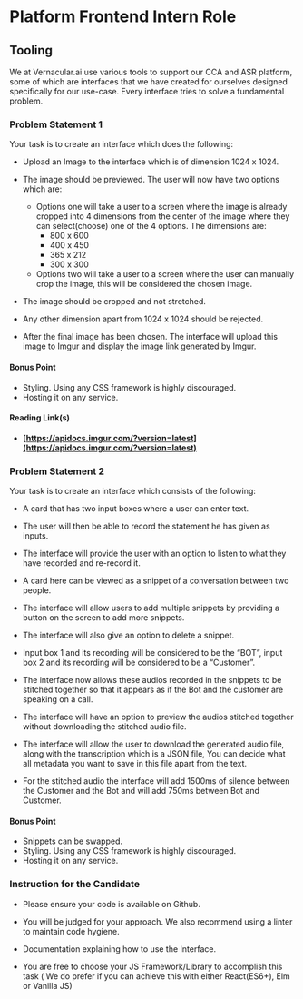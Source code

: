 
# Platform Frontend Intern Role

  

## Tooling

We at Vernacular.ai use various tools to support our CCA and ASR platform, some of which are interfaces that we have created for ourselves designed specifically for our use-case. Every interface tries to solve a fundamental problem.


### Problem Statement 1

Your task is to create an interface which does the following:

- Upload an Image to the interface which is of dimension 1024 x 1024.

- The image should be previewed. The user will now have two options which are:
	- Options one will take a user to a screen where the image is already cropped into 4 dimensions from the center of the image where they can select(choose) one of the 4 options. The dimensions are:
		- 800 x 600 
        - 400 x 450  
        - 365 x 212
        - 300 x 300
   - Options two will take a user to a screen where the user can manually crop the image, this will be considered the chosen image.
  
 - The image should be cropped and not stretched.
 
 - Any other dimension apart from 1024 x 1024 should be rejected.
 
 - After the final image has been chosen. The interface will upload this image to Imgur and display the image link generated by Imgur.
 
#### Bonus Point
- Styling. Using any CSS framework is highly discouraged.
- Hosting it on any service.

#### Reading Link(s)
- **[https://apidocs.imgur.com/?version=latest](https://apidocs.imgur.com/?version=latest)**


### Problem Statement 2
Your task is to create an interface which consists of the following:
 
-   A card that has two input boxes where a user can enter text.  
      
-   The user will then be able to record the statement he has given as inputs.  
      
-   The interface will provide the user with an option to listen to what they have recorded and re-record it.  
      
-   A card here can be viewed as a snippet of a conversation between two people.  
      
-   The interface will allow users to add multiple snippets by providing a button on the screen to add more snippets.  
      
-   The interface will also give an option to delete a snippet.  
      
-   Input box 1 and its recording will be considered to be the “BOT”, input box 2 and its recording will be considered to be a “Customer”.  
      
-   The interface now allows these audios recorded in the snippets to be stitched together so that it appears as if the Bot and the customer are speaking on a call.  
      
-   The interface will have an option to preview the audios stitched together without downloading the stitched audio file.  
      
-   The interface will allow the user to download the generated audio file, along with the transcription which is a JSON file, You can decide what all metadata you want to save in this file apart from the text.  
      
-   For the stitched audio the interface will add 1500ms of silence between the Customer and the Bot and will add 750ms between Bot and Customer.

#### Bonus Point
- Snippets can be swapped. 
- Styling. Using any CSS framework is highly discouraged.
- Hosting it on any service.

### Instruction for the Candidate
-  Please ensure your code is available on Github.  
      
-  You will be judged for your approach. We also recommend using a linter to maintain code hygiene.  

- Documentation explaining how to use the Interface.  
      
- You are free to choose your JS Framework/Library to accomplish this task ( We do prefer if you can achieve this with either React(ES6+), Elm or Vanilla JS)
